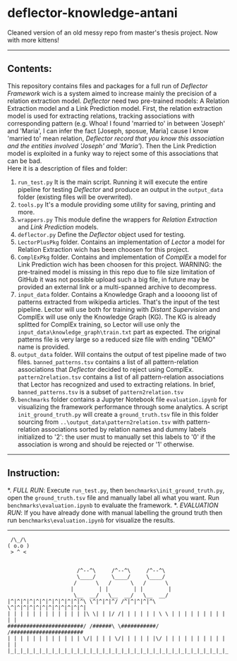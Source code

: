 # deflector-knowledge-antani  

Cleaned version of an old messy repo from master's thesis project. Now with more kittens!  

---

## Contents:

This repository contains files and packages for a full run of *Deflector Framework* wich is a system aimed to increase mainly the precision of a relation extraction model. *Deflector* need two pre-trained models: A Relation Extraction model and a Link Prediction model. First, the relation extraction model is used for extracting relations, tracking associations with corresponding pattern (e.g. Whoa! I found 'married to' in between 'Joseph' and 'Maria', I can infer the fact [Joseph, sposue, Maria] cause I know 'married to' mean <spouse> relation, *Deflector record that you know this association and the entities involved 'Joseph' and 'Maria'*). Then the Link Prediction model is exploited in a funky way to reject some of this associations that can be bad.  
Here it is a description of files and folder:

1. `run_test.py` It is the main script. Running it will execute the entire pipeline for testing *Deflector* and produce an output in the `output_data` folder (existing files will be overwrited).
2. `tools.py` It's a module providing some utility for saving, printing and more.
3. `wrappers.py` This module define the wrappers for *Relation Extraction* and *Link Prediction* models.
4. `deflector.py` Define the *Deflector* object used for testing.
5. `LectorPlusPkg` folder. Contains an implementation of *Lector* a model for Relation Extraction wich has been choosen for this project.
6. `ComplExPkg` folder. Contains and implementation of *ComplEx* a model for Link Prediction wich has been choosen for this project. WARNING: the pre-trained model is missing in this repo due to file size limitation of GitHub it was not possible upload such a big file, in future may be provided an external link or a multi-spanned archive to decompress.
7. `input_data` folder. Contains a Knowledge Graph and a loooong list of patterns extracted from wikipedia articles. That's the input of the test pipeline. Lector will use both for training with *Distant Supervision* and ComplEx will use only the Knowledge Graph (KG). The KG is already splitted for ComplEx training, so Lector will use only the `input_data\knowledge_graph\train.txt` part as expected. The original patterns file is very large so a reduced size file with ending "DEMO" name is provided. 
8. `output_data` folder. Will contains the output of test pipeline made of two files. `banned_patterns.tsv` contains a list of all pattern-relation associations that *Deflector* decided to reject using ComplEx. `pattern2relation.tsv` contains a list of all pattern-relation associations that Lector has recognized and used to extracting relations. 
In brief, `banned_patterns.tsv` is a subset of `pattern2relation.tsv`
9. `benchmarks` folder contains a Jupyter Notebook file `evaluation.ipynb` for visualizing the framework performance through some analytics. A script `init_ground_truth.py` will create a `ground_truth.tsv` file in this folder sourcing from `..\output_data\pattern2relation.tsv` with pattern-relation associations sorted by relation names and dummy labels initialized to '2': the user must to manually set this labels to '0' if the association is wrong and should be rejected or '1' otherwise. 

---

## Instruction:

*. *FULL RUN*: Execute `run_test.py`, then `benchmarks\init_ground_truth.py`, open the `ground_truth.tsv` file and manually label all what you want. Run `benchmarks\evaluation.ipynb` to evaluate the framework.
*. *EVALUATION RUN*: If you have already done with manual labelling the ground truth then run `benchmarks\evaluation.ipynb` for visualize the results.

---

``` 
 /\_/\
( o.o )
 > ^ <
 
 
                      /^--^\     /^--^\     /^--^\
                      \____/     \____/     \____/
                     /      \   /      \   /      \
                    |        | |        | |        |
                     \__  __/   \__  __/   \__  __/
|^|^|^|^|^|^|^|^|^|^|^|^\ \^|^|^|^/ /^|^|^|^|^\ \^|^|^|^|^|^|^|^|^|^|^|^|
| | | | | | | | | | | | |\ \| | |/ /| | | | | | \ \ | | | | | | | | | | |
########################/ /######\ \###########/ /#######################
| | | | | | | | | | | | \/| | | | \/| | | | | |\/ | | | | | | | | | | | |
|_|_|_|_|_|_|_|_|_|_|_|_|_|_|_|_|_|_|_|_|_|_|_|_|_|_|_|_|_|_|_|_|_|_|_|_|

```
